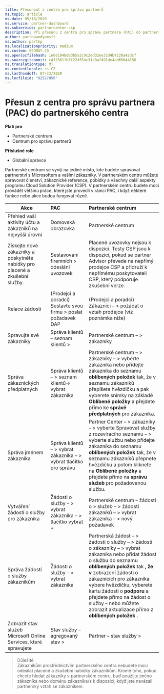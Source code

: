 ```yaml
---
title: Přesunout z centra pro správu partnerů
ms.topic: article
ms.date: 05/18/2020
ms.service: partner-dashboard
ms.subservice: partnercenter-csp
description: Při přesunu z centra pro správu partnera (PAC) do partnerského centra se dozvíte, jak spravovat členství v programu CSP, zákaznické reference, pobídky a další věci.
author: parthpandyamsft
ms.author: parthp
ms.localizationpriority: medium
ms.custom: SEOMAY.20
ms.openlocfilehash: 1e06194bd83b5a2c9c2ed32ee32d4b4220a42dcf
ms.sourcegitcommit: c4f2561fb7f224554c31e3af491de4ad65644158
ms.translationtype: MT
ms.contentlocale: cs-CZ
ms.lasthandoff: 07/23/2020
ms.locfileid: "92527050"
---
```

# <a name="moving-from-partner-admin-center-pac-to-the-partner-center"></a>Přesun z centra pro správu partnera (PAC) do partnerského centra

**Platí pro**
- Partnerské centrum
- Centrum pro správu partnerů

**Příslušné role**
- Globální správce

Partnerské centrum se vyvíjí na jediné místo, kde budete spravovat partnerství s Microsoftem a vašimi zákazníky. V partnerském centru můžete spravovat členství, zákaznické reference, pobídky a všechny další aspekty programu Cloud Solution Provider (CSP). V partnerském centru budete moci provádět většinu práce, které jste provedli v rámci PAC, i když některé funkce nebo akce budou fungovat různě.


|**Akce**   |**PAC**   |**Partnerské centrum**   |
|--------------|:--------------|:---------------|
|Přehled vaší aktivity účtu a zákazníků na nejvyšší úrovni|Domovská obrazovka|Partnerské centrum|
|Získejte nové zákazníky a poskytněte nabídky pro placené a zkušební služby.|Sestavování firemních > odeslání uvozovek|Placené uvozovky nejsou k dispozici. Testy CSP jsou k dispozici, pokud se partner Advisor převede na nepřímý prodejce CSP a přidruží k nepřímému poskytovateli CSP, který podporuje zkušební verze. |
|Relace žádosti|(Prodejci a poradci) Sestavte svou firmu > poslat požadavek DAP|(Prodejci a poradci) Zákazníci – > požádat o vztah prodejce (viz poznámka níže)|
|Spravujte své zákazníky|Správa klientů – seznam klientů >|Partnerské centrum – > zákazníky|
|Správa zákaznických předplatných|Správa klientů – > seznam klientů-> vybrat zákazníka|Partnerské centrum – > zákazníky – > vyberte zákazníka nebo přidejte zákazníka do seznamu **oblíbených položek** tak, že v seznamu zákazníků přepíšete hvězdičku a pak vyberete snímky na základě **Oblíbené položky** a přejdete přímo ke **správě předplatných** pro zákazníka.|
|Správa jménem zákazníka|Správa klientů – > vybrat zákazníka – > vybrat tlačítko pro správu|Partner Center – > zákazníky – > vyberte Spravovat služby z rozevíracího seznamu – > vyberte službu nebo přidejte zákazníka do seznamu **oblíbených položek** tak, že v seznamu zákazníků přepnete hvězdičku a potom kliknete na **Oblíbené položky** a přejdete přímo na **správu služeb** pro požadovanou službu.|
|Vytváření žádostí o služby pro zákazníka|Žádosti o služby – > vybrat zákazníka – > tlačítko vybrat + | Partnerské centrum – žádosti o > služeb – > žádosti zákazníků – > vybrat zákazníka – > nový požadavek|
|Správa žádostí o služby zákazníkům| Žádosti o služby – > vybrat zákazníka|Partnerská žádost – > žádosti o služby – > žádosti o zákazníky – > vybrat zákazníka nebo přidat žádost o službu do seznamu **oblíbených položek** tak **, že v** zobrazení žádosti o zákaznících pro zákazníka vybere hvězdičku, vyberete kartu žádosti o **podporu** a přejdete přímo na žádost o služby – nebo můžete zobrazit aktualizace přímo z **oblíbených položek** .|
|Zobrazit stav služeb Microsoft Online Services, které spravujete|Stav služby – agregovaný stav >|Partner – stav služby >|

>Důležité<br>
Zákazníkům prostřednictvím partnerského centra nebudete moci odesílat placené a zkušební nabídky zákazníkům. Kromě toho, pokud chcete hledat zákazníky v partnerském centru, buď použijte jméno zákazníka nebo doménu zákazníka/s k dispozici, když jste navázali partnerský vztah se zákazníkem.

